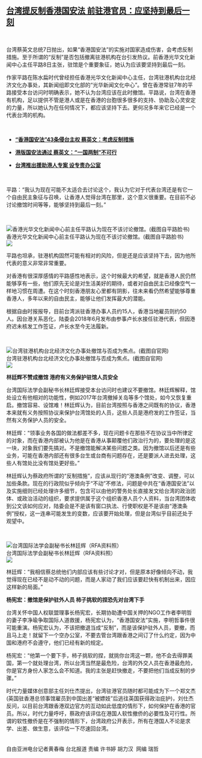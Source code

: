 <!--1594206288000-->
[台湾提反制香港国安法 前驻港官员：应坚持到最后一刻](https://www.rfa.org/mandarin/yataibaodao/gangtai/hcm-07082020063927.html)
------

<p> </p><p>台湾蔡英文总统7日抛出，如果“香港国安法”的实施对国家造成伤害，会考虑反制措施。至于所谓的“反制”是否包括撤离驻港机构在台引发热议。前香港光华文化新闻中心主任平路8日主张，驻馆是个重要象征，她认为应该要坚持到最后一刻。</p><p>作家平路在陈水扁时代曾经担任香港光华文化新闻中心主任，台湾驻港机构台北经济文化办事处，其新闻组即文化部的“光华新闻文化中心”。曾在香港常驻7年的平路接受本台访问时明确表示，她不认为台湾应该在此时撤馆。平路说，台湾在香港有机构，足以提供不管是港人或是在香港的台胞很多很多的支持、协助及心灵安定的力量，所以她认为在任何情况下，都应该坚持下去。更何况多年来它已经是一个代表台湾的机构。</p><p> </p><ul><li><b><a class="external-link" href="http://www.rfa.org/mandarin/yataibaodao/gangtai/hcm1-07072020073257.html">“香港国安法”43条侵台主权 蔡英文：考虑反制措施</a></b></li></ul><ul><li><b><a class="external-link" href="http://www.rfa.org/mandarin/yataibaodao/gangtai/hcm-06302020082612.html">港版国安法通过 蔡英文：“一国两制”不可行</a></b></li></ul><ul><li><b><a class="external-link" href="http://www.rfa.org/mandarin/yataibaodao/gangtai/hx2-06182020070324.html">台湾推出援助港人专案 设专责办公室</a></b></li></ul><p> </p><p>平路：“我认为现在可能不太适合去讨论这个，我认为它对于代表台湾还是有它一个自由民主象征与召唤，让香港人觉得台湾在那里，这个意义很重要。在目前不必讨论撤馆时间等等，能够坚持到最后一刻。”</p><p> </p><p><div class="image-inline captioned" style="width:620px;"><div style="width:620px;"><img alt="香港光华文化新闻中心前主任平路认为现在不该讨论撤馆。(截图自平路脸书)" src="https://www.rfa.org/mandarin/yataibaodao/gangtai/hcm-07082020063927.html/12742616_10153232423042352_4977681329728133151_n.jpg" title="香港光华文化新闻中心前主任平路认为现在不该讨论撤馆。(截图自平路脸书)"/></div><div class="image-caption"><span style="width:620px;">香港光华文化新闻中心前主任平路认为现在不该讨论撤馆。(截图自平路脸书)</span><span class="copyright"> </span></div><div id="zoomattribute"><a class="single_image" href="/mandarin/yataibaodao/gangtai/hcm-07082020063927.html/12742616_10153232423042352_4977681329728133151_n.jpg" title="香港光华文化新闻中心前主任平路认为现在不该讨论撤馆。(截图自平路脸书)"><img src="/rfa_resources/graphics/icon-zoom.png"/></a></div></div></p><p>平路也坦承，驻港机构固然可能有相对的风险，但是还是应该坚持下去，因为他所代表的意义非常非常重要。</p><p>对香港有很深厚感情的平路感性地表示，这个时候最大的希望，就是香港人民仍然能够享有一些，他们原先无论是对生活美好的期待，或者对自由民主已经像空气一样地习惯在周遭。在这个时刻香港朋友心里都有阴影，往未来看仍然希望能够尊重香港人，多年以来的自由民主，能够让他们发挥最大的潜能。</p><p>根据自由时报报导，目前台湾派驻香港办事人员约15人，香港当地雇员则约50人。因台港关系恶化，陆委会2018年6月发布由参事卢长水接任驻港代表，但因港府迟未核发工作签证，卢长水至今无法履新。</p><p> </p><p><div class="image-inline captioned" style="width:622px;"><div style="width:622px;"><img alt="台湾驻港机构台北经济文化办事处撤馆与否成为焦点。(截图自官网)" src="https://www.rfa.org/mandarin/yataibaodao/gangtai/hcm-07082020063927.html/photo-AboutUs.jpg" title="台湾驻港机构台北经济文化办事处撤馆与否成为焦点。(截图自官网)"/></div><div class="image-caption"><span style="width:622px;">台湾驻港机构台北经济文化办事处撤馆与否成为焦点。(截图自官网)</span><span class="copyright"> </span></div><div id="zoomattribute"><a class="single_image" href="/mandarin/yataibaodao/gangtai/hcm-07082020063927.html/photo-AboutUs.jpg" title="台湾驻港机构台北经济文化办事处撤馆与否成为焦点。(截图自官网)"><img src="/rfa_resources/graphics/icon-zoom.png"/></a></div></div></p><p><b>林廷辉不赞成撤馆 港府有义务保护驻馆人员安全</b></p><p>台湾国际法学会副秘书长林廷辉接受本台访问时也建议不要撤馆。林廷辉解释，馆处设立有他相对的功能性，例如2017年台湾撤掉关岛等多个馆处，如今又恢复重启。撤馆容易、设馆难！林廷辉认为，目前台湾按照与香港之间既有的协议，香港本来就有义务按照协议来保护台湾馆处的人员，这些人员是港府发的工作签证，当然有义务保护人员的安全。</p><p>林廷辉：“领事业务各国的做法都差不多，现在问题卡在那些不在协议当中所律定的对象，而在香港内部被认为他是在香港从事颠覆他们政治行为的，要处理的是这一块，对象我们要先搞对。不是撤馆能解决某些问题之类。因为撤馆以后还是有些业务，可能在香港内部还有很多台生或台商有问题存在，还是要派人进去处理，这些人有馆处比没有馆处更好些。”</p><p>林廷辉认为蔡政府所谓的“反制措施”，应该从现行的“港澳条例”改变、调整，可以加些条款。现在的行政院似乎倾向于“不动”不修法，问题是中共在“香港国安法”以及实施细则已经处理许多细节，包含可以由他的警务处长直接发文给台湾的政治团体、或政治活动的组织，要求提供属于这个组织香港人员个人资料，当台湾团体收到公文该如何应对，陆委会是不是该有窗口执法、行使职权是不是该由“港澳条例”授权，这一连串可能发生的变数，应该要开始处理，但是台湾似乎目前还处于观望中。</p><p> </p><p><div class="image-inline captioned" style="width:630px;"><div style="width:630px;"><img alt="台湾国际法学会副秘书长林廷辉（RFA资料照）" src="https://www.rfa.org/mandarin/yataibaodao/gangtai/hcm-07082020063927.html/67975ef78f1d.jpg" title="台湾国际法学会副秘书长林廷辉（RFA资料照）"/></div><div class="image-caption"><span style="width:630px;">台湾国际法学会副秘书长林廷辉（RFA资料照）</span><span class="copyright"> </span></div><div id="zoomattribute"><a class="single_image" href="/mandarin/yataibaodao/gangtai/hcm-07082020063927.html/67975ef78f1d.jpg" title="台湾国际法学会副秘书长林廷辉（RFA资料照）"><img src="/rfa_resources/graphics/icon-zoom.png"/></a></div></div></p><p>林廷辉：“我相信蔡总统他们内部应该有些讨论才对，但是原本好像倾向不动，我觉得现在已经不是动不动的问题，而是人家动了我们应该要赶快有机制出来，因应这样新的局面。”<br/> <b> </b></p><p><b>杨宪宏：撤馆是保护驻外人员 柿子挑软的捏恐先对台湾下手</b></p><p>台湾关怀中国人权联盟理事长杨宪宏，长期协助遭中国关押的NGO工作者李明哲的妻子李净瑜争取国际人道救援，杨宪宏认为，“香港国安法”实施，李明哲事件很可能重演。杨宪宏认为，不该把撤退当成“反制”，而是该保护驻外人员，要撤，而且马上走！就留下一个空办公室，不要去管台湾跟香港之间订了什么约定，因为中国和港府不会遵守，他们已经有新的规定。</p><p>杨宪宏：“他第一个要下手，柿子挑软的捏，就挑你台湾这一颗，他不会去得罪美国，第一个就处理台湾，所以台湾当然是最危险，台湾的外交人员在香港最危险，你是官方身份人家怎么会不知道。我的主张是赶快撤走，不要把他们当成反制的步骤。”</p><p>时代力量媒体创意部主任刘仕杰提出，台湾驻港官员随时都可能成为下一个郑文杰(英国驻香港总领事馆雇员到中国出差“被嫖妓”后逃往英国获得政治庇护)，刘仕杰反问，以目前台湾跟香港双边官方的互动如此低度的情形下，如何保护在香港的官员。所以，时代力量呼吁，蔡政府该评估在港国人软性撤侨的必要性及可行性。所谓的软性撤侨是在不强制的情形下，台湾政府公开表示，所有在港国人不论是求学、出差、做生意，该评估一下尽速回台湾。<br/> <br/> <br/> 自由亚洲电台记者黄春梅 台北报道 责编 许书婷 胡力汉  网编 瑞哲</p>
